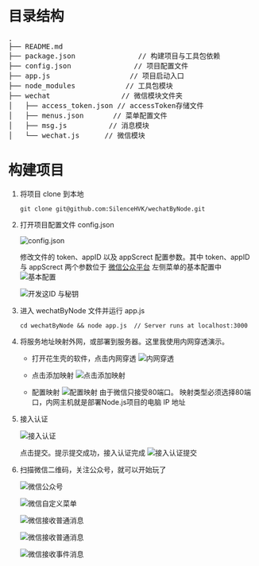 # 目录结构
<pre>
.
├── README.md           
├── package.json               // 构建项目与工具包依赖
├── config.json               // 项目配置文件
├── app.js                   // 项目启动入口
├── node_modules            // 工具包模块
├── wechat                 // 微信模块文件夹
│   ├── access_token.json // accessToken存储文件
│   ├── menus.json       // 菜单配置文件
│   ├── msg.js          // 消息模块
│   └── wechat.js      // 微信模块
</pre>


# 构建项目
 1. 将项目 clone 到本地
    ```
    git clone git@github.com:SilenceHVK/wechatByNode.git
    ```

 2. 打开项目配置文件 config.json
 
    ![config.json](http://img.blog.csdn.net/20170609144432242?watermark/2/text/aHR0cDovL2Jsb2cuY3Nkbi5uZXQvaHZrQ29kZXI=/font/5a6L5L2T/fontsize/400/fill/I0JBQkFCMA==/dissolve/70/gravity/SouthEast)

    修改文件的 token、appID 以及 appScrect 配置参数。其中 token、appID 与 appScrect 两个参数位于 [微信公众平台](https://mp.weixin.qq.com/) 左侧菜单的基本配置中
    ![基本配置](http://img.blog.csdn.net/20170527134810969?watermark/2/text/aHR0cDovL2Jsb2cuY3Nkbi5uZXQvaHZrQ29kZXI=/font/5a6L5L2T/fontsize/400/fill/I0JBQkFCMA==/dissolve/70/gravity/SouthEast)

    ![开发这ID 与秘钥](http://img.blog.csdn.net/20170601095037229?watermark/2/text/aHR0cDovL2Jsb2cuY3Nkbi5uZXQvaHZrQ29kZXI=/font/5a6L5L2T/fontsize/400/fill/I0JBQkFCMA==/dissolve/70/gravity/SouthEast)

 3. 进入 wechatByNode 文件并运行 app.js
    ```
    cd wechatByNode && node app.js  // Server runs at localhost:3000
    ```

 4. 将服务地址映射外网，或部署到服务器。这里我使用内网穿透演示。

    - 打开花生壳的软件，点击内网穿透
    ![内网穿透](http://img.blog.csdn.net/20170527132325667?watermark/2/text/aHR0cDovL2Jsb2cuY3Nkbi5uZXQvaHZrQ29kZXI=/font/5a6L5L2T/fontsize/400/fill/I0JBQkFCMA==/dissolve/70/gravity/SouthEast)

     - 点击添加映射
    ![点击添加映射](http://img.blog.csdn.net/20170527132602551?watermark/2/text/aHR0cDovL2Jsb2cuY3Nkbi5uZXQvaHZrQ29kZXI=/font/5a6L5L2T/fontsize/400/fill/I0JBQkFCMA==/dissolve/70/gravity/SouthEast)

    - 配置映射
    ![配置映射](http://img.blog.csdn.net/20170527132805752?watermark/2/text/aHR0cDovL2Jsb2cuY3Nkbi5uZXQvaHZrQ29kZXI=/font/5a6L5L2T/fontsize/400/fill/I0JBQkFCMA==/dissolve/70/gravity/SouthEast)
    由于微信只接受80端口。 映射类型必须选择80端口，内网主机就是部署Node.js项目的电脑 IP 地址

5. 接入认证

    ![接入认证](http://img.blog.csdn.net/20170527141026200?watermark/2/text/aHR0cDovL2Jsb2cuY3Nkbi5uZXQvaHZrQ29kZXI=/font/5a6L5L2T/fontsize/400/fill/I0JBQkFCMA==/dissolve/70/gravity/SouthEast)

    点击提交。提示提交成功，接入认证完成
    ![接入认证提交](http://img.blog.csdn.net/20170527141056778?watermark/2/text/aHR0cDovL2Jsb2cuY3Nkbi5uZXQvaHZrQ29kZXI=/font/5a6L5L2T/fontsize/400/fill/I0JBQkFCMA==/dissolve/70/gravity/SouthEast)

6. 扫描微信二维码，关注公众号，就可以开始玩了

    ![微信公众号](http://img.blog.csdn.net/20170608184008076?watermark/2/text/aHR0cDovL2Jsb2cuY3Nkbi5uZXQvaHZrQ29kZXI=/font/5a6L5L2T/fontsize/400/fill/I0JBQkFCMA==/dissolve/70/gravity/SouthEast)

    ![微信自定义菜单](http://img.blog.csdn.net/20170606161743505?watermark/2/text/aHR0cDovL2Jsb2cuY3Nkbi5uZXQvaHZrQ29kZXI=/font/5a6L5L2T/fontsize/400/fill/I0JBQkFCMA==/dissolve/70/gravity/SouthEast)

    ![微信接收普通消息](http://img.blog.csdn.net/20170608183907918?watermark/2/text/aHR0cDovL2Jsb2cuY3Nkbi5uZXQvaHZrQ29kZXI=/font/5a6L5L2T/fontsize/400/fill/I0JBQkFCMA==/dissolve/70/gravity/SouthEast)

    ![微信接收普通消息](http://img.blog.csdn.net/20170608183936497?watermark/2/text/aHR0cDovL2Jsb2cuY3Nkbi5uZXQvaHZrQ29kZXI=/font/5a6L5L2T/fontsize/400/fill/I0JBQkFCMA==/dissolve/70/gravity/SouthEast)

    ![微信接收事件消息](http://img.blog.csdn.net/20170608160434723?watermark/2/text/aHR0cDovL2Jsb2cuY3Nkbi5uZXQvaHZrQ29kZXI=/font/5a6L5L2T/fontsize/400/fill/I0JBQkFCMA==/dissolve/70/gravity/SouthEast)

